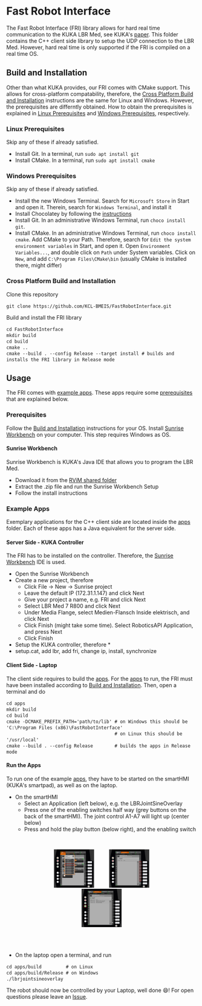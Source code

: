 # Fast Robot Interface
The Fast Robot Interface (FRI) library allows for hard real time communication to the KUKA LBR Med, see KUKA's [paper](http://www.best-of-robotics.org/pages/publications/KUKA_FRI_from_WS_Proceedings_ICRA2010.pdf). This folder contains the C++ client side library to setup the UDP connection to the LBR Med. However, hard real time is only supported if the FRI is compiled on a real time OS.
## Build and Installation
Other than what KUKA provides, our FRI comes with CMake support. This allows for cross-platform compatability, therefore, the [Cross Platform Build and Installation](#cross-platform-build-and-installation) instructions are the same for Linux and Windows. However, the prerequisites are differntly obtained. How to obtain the prerequisites is explained in [Linux Prerequisites](#linux-prerequisites) and [Windows Prerequisites](#windows-prerequisites), respectively.
### Linux Prerequisites
Skip any of these if already satisfied.
* Install Git. In a terminal, run `sudo apt install git`
* Install CMake. In a terminal, run `sudo apt install cmake`
### Windows Prerequisites
Skip any of these if already satisfied.
  * Install the new Windows Terminal. Search for `Microsoft Store` in Start and open it. Therein, search for `Windows Terminal`, and install it
  * Install Chocolatey by following the [instructions](https://chocolatey.org/install)
  * Install Git. In an administrative Windows Terminal, run `choco install git`.
  * Install CMake. In an administrative Windows Terminal, run `choco install cmake`. Add CMake to your Path. Therefore, search for `Edit the system environment variables` in Start, and open it. Open `Environment Variables...`, and double click on `Path` under System variables. Click on `New`, and add `C:\Program Files\CMake\bin` (usually CMake is installed there, might differ)
### Cross Platform Build and Installation
Clone this repository
```shell
git clone https://github.com/KCL-BMEIS/FastRobotInterface.git
```
Build and install the FRI library
```shell
cd FastRobotInterface
mkdir build
cd build
cmake ..
cmake --build . --config Release --target install # builds and installs the FRI library in Release mode
```
## Usage
The FRI comes with [example apps](#example-apps). These apps require some [prerequisites](#prerequisites) that are explained below.
### Prerequisites
Follow the [Build and Installation](#build-and-installation) instructions for your OS. Install [Sunrise Workbench](#sunrise-workbench) on your computer. This step requires Windows as OS.
#### Sunrise Workbench
Sunrise Workbench is KUKA's Java IDE that allows you to program the LBR Med. 
* Download it from the [RViM shared folder](https://emckclac.sharepoint.com/:u:/s/MT-BMEIS-RVIM/ETBf6gp3Ko5EvtJVziR8MZ4BLdeX8ysF13jTVmVreq0iZA?e=XJyagD) 
* Extract the .zip file and run the Sunrise Workbench Setup
* Follow the install instructions
### Example Apps
Exemplary applications for the C++ client side are located inside the [apps](https://github.com/KCL-BMEIS/FastRobotInterface/tree/master/apps) folder. Each of these apps has a Java equivalent for the server side.
#### Server Side - KUKA Controller
The FRI has to be installed on the controller. Therefore, the [Sunrise Workbench](#sunrise-workbench) IDE is used. 
* Open the Sunrise Workbench
* Create a new project, therefore 
  * Click File -> New -> Sunrise project
  * Leave the default IP (172.31.1.147) and click Next
  * Give your project a name, e.g. FRI and click Next
  * Select LBR Med 7 R800 and click Next
  * Under Media Flange, select Medien-Flansch Inside elektrisch, and click Next
  * Click Finish (might take some time). Select RoboticsAPI Application, and press Next
  * Click Finish
* Setup the KUKA controller, therefore
  * 
* setup.cat, add lbr, add fri, change ip, install, synchronize
#### Client Side - Laptop
The client side requires to build the [apps](https://github.com/KCL-BMEIS/FastRobotInterface/tree/master/apps). For the [apps](https://github.com/KCL-BMEIS/FastRobotInterface/tree/master/apps) to run, the FRI must have been installed according to [Build and Installation](#build-and-installation). Then, open a terminal and do
```shell
cd apps
mkdir build
cd build
cmake -DCMAKE_PREFIX_PATH='path/to/lib' # on Windows this should be 'C:\Program Files (x86)\FastRobotInterface'
                                        # on Linux this should be '/usr/local'
cmake --build . --config Release        # builds the apps in Release mode
```
#### Run the Apps
To run one of the example [apps](https://github.com/KCL-BMEIS/FastRobotInterface/tree/master/apps), they have to be started on the smartHMI (KUKA's smartpad), as well as on the laptop.
* On the smartHMI
  * Select an Application (left below), e.g. the LBRJointSineOverlay
  * Press one of the enabling switches half way (grey buttons on the back of the smartHMI). The joint control A1-A7 will light up (center below)
  * Press and hold the play button (below right), and the enabling switch
<br>
<figure>
    <p align="center"><img src="img/select_app_highlighted.png" width="25%" height="25%" hspace="20"><img   src="img/joint_sine_overlay_enable_highlighted.png" width="25%" height="25%" hspace="20"><img src="img/joint_sine_overlay_running_highlighted.png" width="25%" height="25%" hspace="20"></p>
  <figcaption></figcaption>
</figure>
<br><br>

* On the laptop open a terminal, and run

```shell
cd apps/build         # on Linux 
cd apps/build/Release # on Windows
./lbrjointsineoverlay
```
The robot should now be controlled by your Laptop, well done 😄! For open questions please leave an [Issue](https://github.com/KCL-BMEIS/FastRobotInterface/issues).
